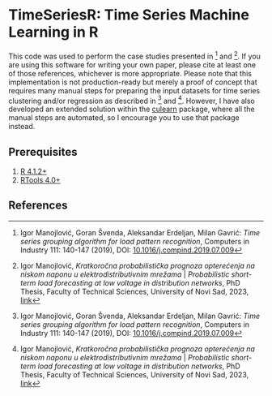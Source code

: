 # TimeSeriesR: Time Series Machine Learning in R

This code was used to perform the case studies presented in [^1] and [^2]. If you are using this software for writing your own paper, please cite at least one of those references, whichever is more appropriate. Please note that this implementation is not production-ready but merely a proof of concept that requires many manual steps for preparing the input datasets for time series clustering and/or regression as described in [^1] and [^2]. However, I have also developed an extended solution within the [culearn](https://github.com/igormanojlovic/culearn) package, where all the manual steps are automated, so I encourage you to use that package instead.

## Prerequisites

1. [R 4.1.2+](https://cran.r-project.org/bin/windows/base/)
2. [RTools 4.0+](https://cran.r-project.org/bin/windows/Rtools/)

## References

[^1]: Igor Manojlović, Goran Švenda, Aleksandar Erdeljan, Milan Gavrić: *Time series grouping algorithm for load pattern recognition*, Computers in Industry 111: 140-147 (2019), DOI: [10.1016/j.compind.2019.07.009](https://doi.org/10.1016/j.compind.2019.07.009)

[^2]: Igor Manojlović, *Kratkoročna probabilistička prognoza opterećenja na niskom naponu u elektrodistributivnim mrežama* | *Probabilistic short-term load forecasting at low voltage in distribution networks*, PhD Thesis, Faculty of Technical Sciences, University of Novi Sad, 2023, [link](https://nardus.mpn.gov.rs/handle/123456789/21279)
